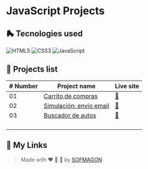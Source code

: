 # JavaScript Projects



## 🛼 Tecnologies used

![HTML5](https://img.shields.io/badge/html5-%23E34F26.svg?style=for-the-badge&logo=html5&logoColor=white) ![CSS3](https://img.shields.io/badge/css3-%231572B6.svg?style=for-the-badge&logo=css3&logoColor=white) ![JavaScript](https://img.shields.io/badge/javascript-%23F7DF1E.svg?style=for-the-badge&logo=javascript&logoColor=black)



## 🍕 Projects list

| # Number | Project name                                 | Live site                                   |
| -------- | -------------------------------------------- | ------------------------------------------- |
| 01       | [Carrito de compras](./01-carrito)           | [🚀](https://01-carrito.netlify.app/)        |
| 02       | [Simulación: envío email](./02-enviar-email) | [🚀](https://02-enviar-email.netlify.app/)   |
| 03       | [Buscador de autos](./03-buscador-autos)     | [🚀](https://03-buscador-autos.netlify.app/) |
|          |                                              |                                             |
|          |                                              |                                             |
|          |                                              |                                             |
|          |                                              |                                             |



## 🌈 My Links

> Made with ❤️ 🍕 🌮 by [SOFMAGON](https://sofmagon.com)
